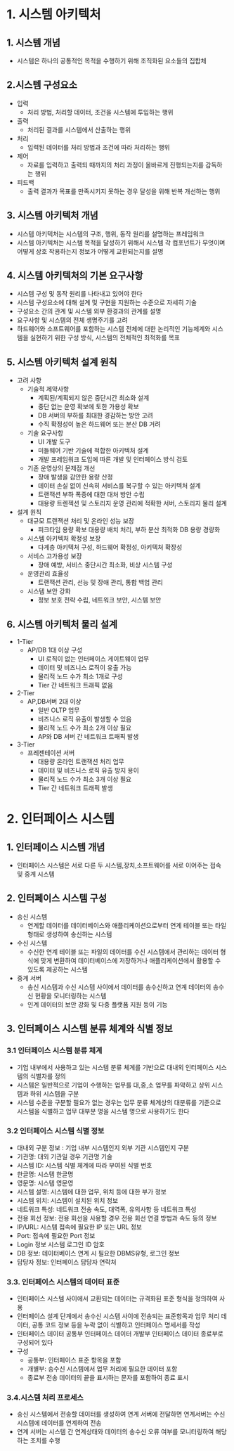 # 1. 시스템 아키텍처
## 1. 시스템 개념
- 시스템은 하나의 공통적인 목적을 수행하기 위해 조직화된 요소들의 집합체
## 2.시스템 구성요소
- 입력
  - 처리 방법, 처리할 데이터, 조건을 시스템에 투입하는 행위
- 출력
  - 처리된 결과를 시스템에서 산출하는 행위
- 처리
  - 입력된 데이터를 처리 방법과 조건에 따라 처리하는 행위
- 제어
  - 자료를 입력하고 출력되 때까지의 처리 과정이 올바르게 진행되는지를 감독하는 행위
- 피드백
  - 출력 결과가 목표를 만족시키지 못하는 경우 달성을 위해 반복 개선하는 행위
## 3. 시스템 아키텍처 개념
- 시스템 아키텍처는 시스템의 구조, 행위, 동작 원리를 설명하는 프레임워크
- 시스템 아키텍처는 시스템 목적을 달성하기 위해서 시스템 각 컴포넌트가 무엇이며 어떻게 상호 작용하는지 정보가 어떻게 교환되는지를 설명
## 4. 시스템 아키텍처의 기본 요구사항
- 시스템 구성 및 동작 원리를 나타내고 있어야 한다
- 시스템 구성요소에 대해 설계 및 구현을 지원하는 수준으로 자세히 기술
- 구성요소 간의 관계 및 시스템 외부 환경과의 관계를 설명
- 요구사항 및 시스템의 전체 생명주기를 고려
- 하드웨어와 소프트웨어를 포함하는 시스템 전체에 대한 논리적인 기능체계와 시스템을 실현하기 위한 구성 방식, 시스템의 전체적인 최적화를 목표
## 5. 시스템 아키텍처 설계 원칙
- 고려 사항
  - 기술적 제약사항
    - 계획된/계획되지 않은 중단시간 최소화 설계
    - 중단 없는 운영 확보에 토한 가용성 확보
    - DB 서버의 부하를 최대한 경감하는 방안 고려
    - 수직 확정성이 높은 하드웨어 또는 분산 DB 거려
  - 기술 요구사항
    - UI 개발 도구
    - 미들웨어 기반 기술에 적합한 아키텍처 설계
    - 개발 프레임워크 도입에 따른 개발 및 인터페이스 방식 검토
  - 기존 운영상의 문제점 개선
    - 장애 발생을 감안한 용량 산정
    - 데이터 손실 없이 신속히 서비스를 복구할 수 있는 아키텍처 설계
    - 트랜잭션 부하 폭증에 대한 대처 방안 수립
    - 대용량 트렌젝션 및 스토리지 운영 관리에 적확한 서버, 스토리지 물리 설계
- 설계 원칙
  - 대규모 트랜잭션 처리 및 온라인 성능 보장
    - 피크타임 용량 확보 대용량 배치 처리, 부하 분산 최적화 DB 용량 경량화
  - 시스템 아키텍처 확정성 보장
    - 다계층 아키텍처 구성, 하드웨어 확정성, 아키텍처 확장성
  - 서비스 고가용성 보장
    - 장애 예방, 서비스 중단시간 최소화, 비상 시스템 구성
  - 운영관리 효율성
    - 트랜잭션 관리, 선능 및 장애 관리, 통합 백업 관리
  - 시스템 보안 강화
    - 정보 보호 전략 수립, 네트워크 보안, 시스템 보안
## 6. 시스템 아키텍처 물리 설계
- 1-Tier
  - AP/DB 1대 이상 구성
    - UI 로직이 없는 인터페이스 게이트웨이 업무
    - 데이터 및 비즈니스 로직이 유출 가능
    - 물리적 노드 수가 최소 1개로 구성
    - Tier 간 네트워크 트래픽 없음
- 2-Tier
  - AP,DB서버 2대 이상
    - 일반 OLTP 업무
    - 비즈니스 로직 유출이 발생할 수 있음
    - 물리적 노드 수가 최소 2개 이상 필요
    - AP와 DB 서버 간 네트워크 트패픽 발생
- 3-Tier
  - 프레젠테이션 서버
    - 대용량 온라인 트랜잭션 처리 업무
    - 데이터 및 비즈니스 로직 유출 방지 용이
    - 물리적 노드 수가 최소 3개 이상 필요
    - Tier 간 네트워크 트래픽 발생
# 2. 인터페이스 시스템
## 1. 인터페이스 시스템 개념
- 인터페이스 시스템은 서로 다른 두 시스템,장치,소프트웨어를 서로 이어주는 접속 및 중계 시스템
## 2. 인터페이스 시스템 구성
- 송신 시스템
  - 연계할 데이터를 데이터베이스와 애플리케이션으로부터 연계 테이블 또는 타일 형태로 생성하여 송신하는 시스템
- 수신 시스템
  - 수신한 연계 테이블 또는 파일의 데이터를 수신 시스템에서 관리하는 데이터 형식에 맞게 변환하여 데이터베이스에 저장하거나 애플리케이션에서 활용할 수 있도록 제공하는 시스템
- 중계 서버
  - 송신 시스템과 수신 시스템 사이에서 데이터를 송수신하고 연계 데이터의 송수신 현황을 모니터링하는 시스템
  - 인계 데이터의 보안 강화 및 다중 플랫폼 지원 등이 기능
## 3. 인터페이스 시스템 분류 체계와 식별 정보
### 3.1 인터페이스 시스템 분류 체계
- 기업 내부에서 사용하고 있는 시스템 분류 체계를 기반으로 대내외 인터페이스 시스템의 식별자를 정의
- 시스템은 일반적으로 기업이 수행하는 업무를 대,중,소 업무를 파악하고 상위 시스템과 하위 시스템을 구분
- 시스템 수준을 구분할 필요가 없는 경우는 업무 분류 체계상의 대분류를 기준으로 시스템을 식별하고 업무 대부분 명을 시스템 명으로 사용하기도 한다
### 3.2 인터페이스 시스템 식별 정보
- 대내외 구분 정보 : 기업 내부 시스템인지 외부 기관 시스템인지 구분
- 기관명: 대외 기관일 경우 기관명 기술
- 시스템 ID: 시스템 식별 체계에 따라 부여된 식별 번호
- 한글명: 시스템 한글명
- 영문명: 시스템 영문영
- 시스템 설명: 시스템에 대한 업무, 위치 등에 대한 부가 정보
- 시스템 위치: 시스템이 설치된 위치 정보
- 네트워크 특성: 네트워크 전송 속도, 대역폭, 유의사항 등 네트워크 특성
- 전용 회선 정보: 전용 회선을 사용할 경우 전용 회선 연결 방법과 속도 등의 정보
- IP/URL: 시스템 접속에 필요한 IP 또는 URL 정보
- Port: 접속에 필요한 Port 정보
- Login 정보 시스템 로그인 ID 암호
- DB 정보: 데이터베이스 연계 시 필요한 DBMS유형, 로그인 정보
- 담당자 정보: 인터페이스 담당자 연락처
### 3.3. 인터페이스 시스템의 데이터 표준
- 인터페이스 시스템 사이에서 교환되는 데이터는 규격화된 표준 형식을 정의하여 사용
- 인터페이스 설계 단계에서 송수신 시스템 사이에 전송되는 표준항목과 업무 처리 데이터, 공통 코드 정보 등을 누락 없이 식별하고 인터페이스 명세서를 작성
- 인터페이스 데이터 공통부 인터페이스 데이터 개발부 인터페이스 데이터 종료부로 구성되어 있다
- 구성
  - 공통부: 인터페이스 표준 항목을 포함
  - 개별부: 송수신 시스템에서 업무 처리에 필요한 데이터 포함
  - 종료부 전송 데이터의 끝을 표시하는 문자를 포함하여 종료 표시
### 3.4.시스템 처리 프로세스
- 송신 시스템에서 전송할 데이터를 생성하여 연계 서버에 전달하면 연계서버는 수신 시스템에 데이터를 연계하여 전송
- 연계 서버는 시스템 간 연계상태와 데이터의 송수신 오류 여부를 모니터링하여 해당하는 조치를 수행
